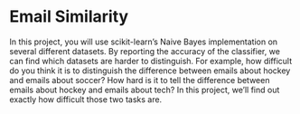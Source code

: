 # Email Similarity

In this project, you will use scikit-learn’s Naive Bayes implementation on several different datasets. By reporting the accuracy of the classifier, we can find which datasets are harder to distinguish. For example, how difficult do you think it is to distinguish the difference between emails about hockey and emails about soccer? How hard is it to tell the difference between emails about hockey and emails about tech? In this project, we’ll find out exactly how difficult those two tasks are.
